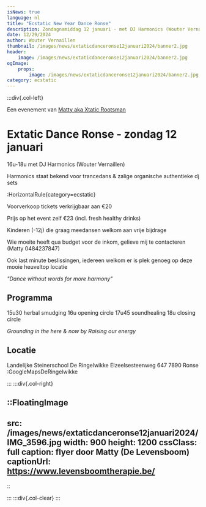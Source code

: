 ```yaml
---
isNews: true
language: nl
title: "Ecstatic New Year Dance Ronse"
description: Zondagnamiddag 12 januari - met DJ Harmonics (Wouter Vernaillen)
date: 12/29/2024
author: Wouter Vernaillen
thumbnail: /images/news/extaticdanceronse12januari2024/banner2.jpg
header:
    image: /images/news/extaticdanceronse12januari2024/banner2.jpg
ogImage:
    props:
        image: /images/news/extaticdanceronse12januari2024/banner2.jpg
category: ecstatic
---
```


:::div{.col-left}

Een evenement van [Matty aka Xtatic Rootsman](https://www.levensboomtherapie.be/klanktherapie/extatic-dance-events/)

# Extatic Dance Ronse - zondag 12 januari

16u-18u met DJ Harmonics (Wouter Vernaillen)

 
Harmonics staat bekend voor trancedans
&
zalige organische authentieke dj sets


:HorizontalRule{category=ecstatic}

Voorverkoop tickets verkrijgbaar aan €20 

Prijs op het event zelf €23 (incl. fresh healthy drinks)

Kinderen (-12j) die graag meedansen welkom aan vrije bijdrage

Wie moeite heeft qua budget voor de inkom, gelieve mij te contacteren (Matty 0484237847)

Ook last minute beslissingen, iedereen welkom er is plek genoeg op deze mooie heuveltop locatie

*"Dance without words for more harmony"*

## Programma

15u30 herbal smudging
16u   opening circle
17u45 soundhealing
18u   closing circle 

*Grounding in the here & now by Raising our energy*

## Locatie

Landelijke Steinerschool 
De Ringelwikke
Elzeelsesteenweg 647
7890 Ronse
:GoogleMapsDeRingelwikke

:::
:::div{.col-right}

::FloatingImage
---
src: /images/news/extaticdanceronse12januari2024/IMG_3596.jpg
width: 900
height: 1200
cssClass: full
caption: flyer door Matty (De Levensboom)
captionUrl: https://www.levensboomtherapie.be/
---
::

:::
:::div{.col-clear}
:::
